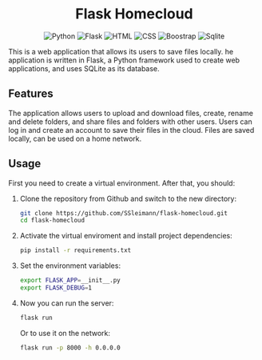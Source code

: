 <h1 align="center">Flask Homecloud</h1>
<p align="center">
    <img src="https://img.shields.io/badge/Python-3776AB?style=for-the-badge&logo=python&logoColor=white" alt="Python">
    <img src="https://img.shields.io/badge/Flask-000000?style=for-the-badge&logo=flask&logoColor=white" alt="Flask">
    <img src="https://img.shields.io/badge/HTML5-E34F26?style=for-the-badge&logo=html5&logoColor=white" alt="HTML">
    <img src="https://img.shields.io/badge/CSS3-1572B6?style=for-the-badge&logo=css3&logoColor=white" alt="CSS">
    <img src="https://img.shields.io/badge/Bootstrap-563D7C?style=for-the-badge&logo=bootstrap&logoColor=white" alt="Boostrap">
    <img src="https://img.shields.io/badge/SQLite-07405E?style=for-the-badge&logo=sqlite&logoColor=white" alt="Sqlite">
</p>

This is a web application that allows its users to save files locally. he application is written in Flask, a Python framework used to create web applications, and uses SQLite as its database.</p>

## Features

The application allows users to upload and download files, create, rename and delete folders, and share files and folders with other users. Users can log in and create an account to save their files in the cloud. Files are saved locally, can be used on a home network.

## Usage

First you need to create a virtual environment. After that, you should:

1. Clone the repository from Github and switch to the new directory:

   ```bash
   git clone https://github.com/SSleimann/flask-homecloud.git
   cd flask-homecloud
   ```

2. Activate the virtual enviroment and install project dependencies:

   ```bash
   pip install -r requirements.txt
    ```

3. Set the environment variables:

   ```bash
   export FLASK_APP=__init__.py
   export FLASK_DEBUG=1
   ```

4. Now you can run the server:

   ```bash
   flask run
   ```

   Or to use it on the network:

   ```bash
   flask run -p 8000 -h 0.0.0.0
   ```
